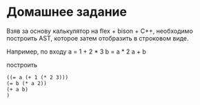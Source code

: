 Домашнее задание
================

Взяв за основу калькулятор на flex + bison + C++, необходимо построить AST,
которое затем отобразить в строковом виде.

Например, по входу
    a = 1 + 2 * 3
    b = a * 2
    a + b

построить

    ((= a (+ 1 (* 2 3)))
    (= b (* a 2))
    (+ a b)
    )

